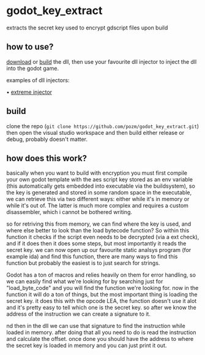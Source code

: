 # godot_key_extract

extracts the secret key used to encrypt gdscript files upon build



## how to use?
[download](https://github.com/pozm/godot_key_extract/releases) or [build](https://github.com/pozm/godot_key_extract#build) the dll, then use your favourite dll injector to inject the dll into the godot game.

examples of dll injectors:

• [extreme injector](https://github.com/master131/ExtremeInjector)


## build
clone the repo (`git clone https://github.com/pozm/godot_key_extract.git`) then open the visual studio workspace and then build either release or debug, probably doesn't matter.


## how does this work?
basically when you want to build with encryption you must first compile your own godot template with the aes script key stored as an env variable (this automatically gets embedded into executable via the buildsystem), so the key is generated and stored in some random space in the executable, we can retrieve this via two different ways: either while it's in memory or while it's out of. The latter is much more complex and requires a custom disassembler, which i cannot be bothered writing. 

so for retriving this from memory, we can find where the key is used, and where else better to look than the load bytecode function? So within this function it checks if the script even needs to be decrypted (via a ext check), and if it does then it does some steps, but most importantly it reads the secret key. we can now open up our favourite static analsys program (for example ida) and find this function, there are many ways to find this function but probably the easiest is to just search for strings. 

Godot has a ton of macros and relies heavily on them for error handling, so we can easily find what we're looking for by searching just for "load_byte_code" and you will find the function we're looking for. now in the function it will do a ton of things, but the most important thing is loading the secret key. it does this with the opcode LEA, the function doesn't use it alot and it's pretty easy to tell which one is the secret key. so after we know the address of the instruction we can create a signature to it. 

nd then in the dll we can use that signature to find the instruction while loaded in memory. after doing that all you need to do is read the instruction and calculate the offset. once done you should have the address to where the secret key is loaded in memory and you can just print it out.
